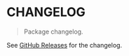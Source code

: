 # CHANGELOG

> Package changelog.

See [GitHub Releases](https://github.com/stdlib-js/stats-base-dstdevtk/releases) for the changelog.